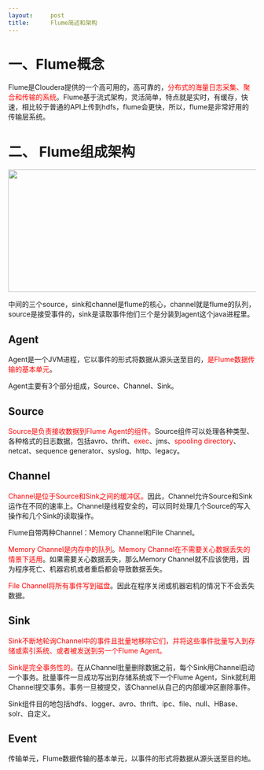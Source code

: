 ```yaml
---
layout:     post
title:      Flume简述和架构
---
```

<div id="article_content" class="article_content clearfix csdn-tracking-statistics" data-pid="blog" data-mod="popu_307" data-dsm="post">
								            <link rel="stylesheet" href="https://csdnimg.cn/release/phoenix/template/css/ck_htmledit_views-f76675cdea.css">
						<div class="htmledit_views" id="content_views">
                <h1 style="margin-left:0cm;">一、Flume概念</h1>

<p>Flume是Cloudera提供的一个高可用的，高可靠的，<span style="color:#FF0000;">分布式的海量日志采集、聚合和传输的系统</span>。Flume基于流式架构，灵活简单，特点就是实时，有缓存，快速，相比较于普通的API上传到hdfs，flume会更快，所以，flume是非常好用的传输层系统。</p>

<h1>二、 Flume组成架构</h1>

<p><img alt="" class="has" height="249" src="https://img-blog.csdn.net/20180803201233599?watermark/2/text/aHR0cHM6Ly9ibG9nLmNzZG4ubmV0L3N0dWRlbnRfX3NvZnR3YXJl/font/5a6L5L2T/fontsize/400/fill/I0JBQkFCMA==/dissolve/70" width="675"></p>

<p>中间的三个source，sink和channel是flume的核心，channel就是flume的队列，source是接受事件的，sink是读取事件他们三个是分装到agent这个java进程里。</p>

<h2 style="margin-left:0cm;">Agent</h2>

<p style="margin-left:0cm;">Agent是一个JVM进程，它以事件的形式将数据从源头送至目的，<span style="color:#FF0000;">是</span><span style="color:#FF0000;">Flume</span><span style="color:#FF0000;">数据传输的基本单元</span>。</p>

<p style="margin-left:0cm;">Agent主要有3个部分组成，Source、Channel、Sink。</p>

<h2 style="margin-left:0cm;">Source</h2>

<p><span style="color:#FF0000;">Source</span><span style="color:#FF0000;">是负责接收数据到</span><span style="color:#FF0000;">Flume Agent</span><span style="color:#FF0000;">的组件。</span>Source组件可以处理各种类型、各种格式的日志数据，包括avro、thrift、<span style="color:#FF0000;">exec</span>、jms、<span style="color:#FF0000;">spooling directory</span>、netcat、sequence generator、syslog、http、legacy。</p>

<h2 style="margin-left:0cm;">Channel</h2>

<p><span style="color:#FF0000;">Channel</span><span style="color:#FF0000;">是位于</span><span style="color:#FF0000;">Source</span><span style="color:#FF0000;">和</span><span style="color:#FF0000;">Sink</span><span style="color:#FF0000;">之间的缓冲区。</span>因此，Channel允许Source和Sink运作在不同的速率上。Channel是线程安全的，可以同时处理几个Source的写入操作和几个Sink的读取操作。</p>

<p>Flume自带两种Channel：Memory Channel和File Channel。</p>

<p><span style="color:#FF0000;">Memory Channel</span><span style="color:#FF0000;">是内存中的队列</span>。<span style="color:#FF0000;">Memory Channel</span><span style="color:#FF0000;">在不需要关心数据丢失的情景下适用</span>。如果需要关心数据丢失，那么Memory Channel就不应该使用，因为程序死亡、机器宕机或者重启都会导致数据丢失。</p>

<p><span style="color:#FF0000;">File Channel</span><span style="color:#FF0000;">将所有事件写到磁盘</span>。因此在程序关闭或机器宕机的情况下不会丢失数据。</p>

<h2 style="margin-left:0cm;">Sink</h2>

<p><span style="color:#FF0000;">Sink</span><span style="color:#FF0000;">不断地轮询</span><span style="color:#FF0000;">Channel</span><span style="color:#FF0000;">中的事件且批量地移除它们，并将这些事件批量写入到存储或索引系统、或者被发送到另一个</span><span style="color:#FF0000;">Flume Agent</span><span style="color:#FF0000;">。</span></p>

<p><span style="color:#FF0000;">Sink</span><span style="color:#FF0000;">是完全事务性的。</span>在从Channel批量删除数据之前，每个Sink用Channel启动一个事务。批量事件一旦成功写出到存储系统或下一个Flume Agent，Sink就利用Channel提交事务。事务一旦被提交，该Channel从自己的内部缓冲区删除事件。</p>

<p>Sink组件目的地包括hdfs、logger、avro、thrift、ipc、file、null、HBase、solr、自定义。</p>

<h2 style="margin-left:0cm;">Event</h2>

<p style="margin-left:0cm;">传输单元，Flume数据传输的基本单元，以事件的形式将数据从源头送至目的地。</p>

<p style="margin-left:0cm;"> </p>

<p> </p>

<p> </p>

<p> </p>

<p> </p>            </div>
                </div>